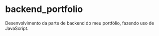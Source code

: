 # backend_portfolio
Desenvolvimento da parte de backend do meu portfólio, fazendo uso de JavaScript.
